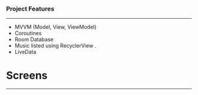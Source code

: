 ### Project Features

------------


- MVVM (Model, View, ViewModel)
- Coroutines
- Room Database
-  Music listed using RecyclerView .
- LiveData

# Screens

------------




